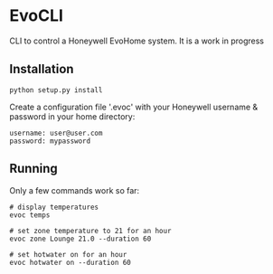 # EvoCLI 
CLI to control a Honeywell EvoHome system. It is a work in progress

## Installation

    python setup.py install

Create a configuration file '.evoc' with your Honeywell username & password in your
home directory: 

```` 
username: user@user.com 
password: mypassword 
````

## Running

Only a few commands work so far:

    # display temperatures
    evoc temps

    # set zone temperature to 21 for an hour
    evoc zone Lounge 21.0 --duration 60

    # set hotwater on for an hour
    evoc hotwater on --duration 60


